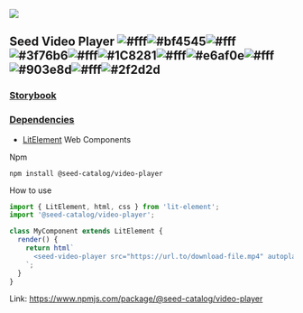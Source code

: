 ![](https://cdn.jsdelivr.net/gh/vicdata4/seed/assets/logo_md.png?v=4&s=100)

## Seed Video Player ![#fff](https://via.placeholder.com/15/fff/000000?text=+)![#bf4545](https://via.placeholder.com/15/bf4545/000000?text=+)![#fff](https://via.placeholder.com/15/fff/000000?text=+)![#3f76b6](https://via.placeholder.com/15/3f76b6/000000?text=+)![#fff](https://via.placeholder.com/15/fff/000000?text=+)![#1C8281](https://via.placeholder.com/15/1C8281/000000?text=+)![#fff](https://via.placeholder.com/15/fff/000000?text=+)![#e6af0e](https://via.placeholder.com/15/e6af0e/000000?text=+)![#fff](https://via.placeholder.com/15/fff/000000?text=+)![#903e8d](https://via.placeholder.com/15/903e8d/000000?text=+)![#fff](https://via.placeholder.com/15/fff/000000?text=+)![#2f2d2d](https://via.placeholder.com/15/2f2d2d/000000?text=+)

### [Storybook](https://vicdata4.github.io/?path=/story/seed-catalog--video-player)

### [Dependencies](package.json)

- [LitElement](https://lit-element.polymer-project.org) Web Components

Npm

```
npm install @seed-catalog/video-player
```

How to use

```js
import { LitElement, html, css } from 'lit-element';
import '@seed-catalog/video-player';

class MyComponent extends LitElement {
  render() {
    return html`
      <seed-video-player src="https://url.to/download-file.mp4" autoplay mute></seed-video-player>
    `;
  }
}
```

Link: https://www.npmjs.com/package/@seed-catalog/video-player